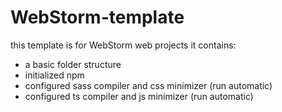 # WebStorm-template

this template is for WebStorm web projects
it contains:
- a basic folder structure
- initialized npm
- configured sass compiler and css minimizer (run automatic)
- configured ts compiler and js minimizer (run automatic)
